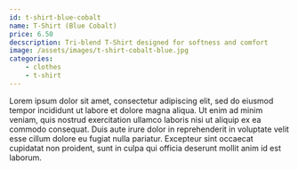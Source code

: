 ```yaml
---
id: t-shirt-blue-cobalt
name: T-Shirt (Blue Cobalt)
price: 6.50
decscription: Tri-blend T-Shirt designed for softness and comfort
image: /assets/images/t-shirt-cobalt-blue.jpg
categories:
    - clothes
    - t-shirt
---
```


Lorem ipsum dolor sit amet, consectetur adipiscing elit, sed do eiusmod tempor incididunt ut labore et dolore magna aliqua. Ut enim ad minim veniam, quis nostrud exercitation ullamco laboris nisi ut aliquip ex ea commodo consequat. Duis aute irure dolor in reprehenderit in voluptate velit esse cillum dolore eu fugiat nulla pariatur. Excepteur sint occaecat cupidatat non proident, sunt in culpa qui officia deserunt mollit anim id est laborum.